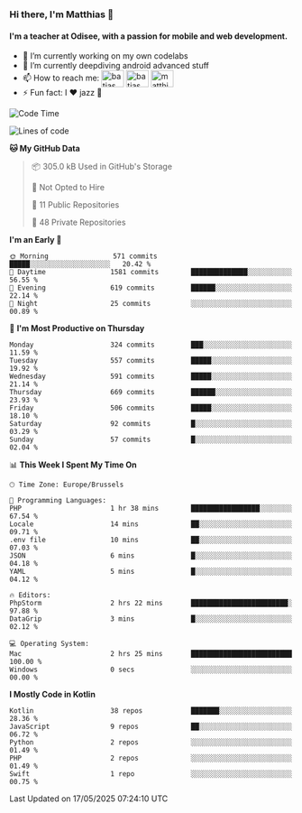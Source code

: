 ### Hi there, I'm Matthias 👋

#### I'm a teacher at Odisee, with a passion for mobile and web development.

- 🔭 I’m currently working on my own codelabs
- 🌱 I’m currently deepdiving android advanced stuff
- 📫 How to reach me: <a href="https://dev.to/batjas" target="_blank"><img align="center" src="https://raw.githubusercontent.com/rahuldkjain/github-profile-readme-generator/master/src/images/icons/Social/devto.svg" alt="batjas" height="30" width="40" /></a>
<a href="https://twitter.com/batjas" target="_blank"><img align="center" src="https://raw.githubusercontent.com/rahuldkjain/github-profile-readme-generator/master/src/images/icons/Social/twitter.svg" alt="batjas" height="30" width="40" /></a>
<a href="https://linkedin.com/in/matthiasdruwé" target="_blank"><img align="center" src="https://raw.githubusercontent.com/rahuldkjain/github-profile-readme-generator/master/src/images/icons/Social/linked-in-alt.svg" alt="matthiasdruwé" height="30" width="40" /></a>
- ⚡ Fun fact: I ❤ jazz 🎷


<!--START_SECTION:waka-->
![Code Time](http://img.shields.io/badge/Code%20Time-1%2C431%20hrs%2031%20mins-blue)

![Lines of code](https://img.shields.io/badge/From%20Hello%20World%20I%27ve%20Written-7.2%20million%20lines%20of%20code-blue)

**🐱 My GitHub Data** 

> 📦 305.0 kB Used in GitHub's Storage 
 > 
> 🚫 Not Opted to Hire
 > 
> 📜 11 Public Repositories 
 > 
> 🔑 48 Private Repositories 
 > 
**I'm an Early 🐤** 

```text
🌞 Morning                571 commits         █████░░░░░░░░░░░░░░░░░░░░   20.42 % 
🌆 Daytime                1581 commits        ██████████████░░░░░░░░░░░   56.55 % 
🌃 Evening                619 commits         ██████░░░░░░░░░░░░░░░░░░░   22.14 % 
🌙 Night                  25 commits          ░░░░░░░░░░░░░░░░░░░░░░░░░   00.89 % 
```
📅 **I'm Most Productive on Thursday** 

```text
Monday                   324 commits         ███░░░░░░░░░░░░░░░░░░░░░░   11.59 % 
Tuesday                  557 commits         █████░░░░░░░░░░░░░░░░░░░░   19.92 % 
Wednesday                591 commits         █████░░░░░░░░░░░░░░░░░░░░   21.14 % 
Thursday                 669 commits         ██████░░░░░░░░░░░░░░░░░░░   23.93 % 
Friday                   506 commits         █████░░░░░░░░░░░░░░░░░░░░   18.10 % 
Saturday                 92 commits          █░░░░░░░░░░░░░░░░░░░░░░░░   03.29 % 
Sunday                   57 commits          █░░░░░░░░░░░░░░░░░░░░░░░░   02.04 % 
```


📊 **This Week I Spent My Time On** 

```text
🕑︎ Time Zone: Europe/Brussels

💬 Programming Languages: 
PHP                      1 hr 38 mins        █████████████████░░░░░░░░   67.54 % 
Locale                   14 mins             ██░░░░░░░░░░░░░░░░░░░░░░░   09.71 % 
.env file                10 mins             ██░░░░░░░░░░░░░░░░░░░░░░░   07.03 % 
JSON                     6 mins              █░░░░░░░░░░░░░░░░░░░░░░░░   04.18 % 
YAML                     5 mins              █░░░░░░░░░░░░░░░░░░░░░░░░   04.12 % 

🔥 Editors: 
PhpStorm                 2 hrs 22 mins       ████████████████████████░   97.88 % 
DataGrip                 3 mins              █░░░░░░░░░░░░░░░░░░░░░░░░   02.12 % 

💻 Operating System: 
Mac                      2 hrs 25 mins       █████████████████████████   100.00 % 
Windows                  0 secs              ░░░░░░░░░░░░░░░░░░░░░░░░░   00.00 % 
```

**I Mostly Code in Kotlin** 

```text
Kotlin                   38 repos            ███████░░░░░░░░░░░░░░░░░░   28.36 % 
JavaScript               9 repos             ██░░░░░░░░░░░░░░░░░░░░░░░   06.72 % 
Python                   2 repos             ░░░░░░░░░░░░░░░░░░░░░░░░░   01.49 % 
PHP                      2 repos             ░░░░░░░░░░░░░░░░░░░░░░░░░   01.49 % 
Swift                    1 repo              ░░░░░░░░░░░░░░░░░░░░░░░░░   00.75 % 
```




 Last Updated on 17/05/2025 07:24:10 UTC
<!--END_SECTION:waka-->
